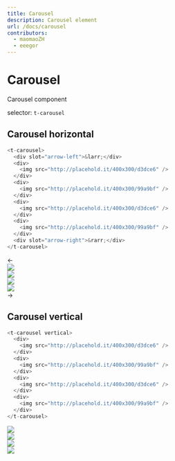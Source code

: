 ```yaml
---
title: Carousel
description: Carousel element
url: /docs/carousel
contributors:
  - maomaoZH
  - eeegor
---
```


# Carousel

Carousel component

selector: `t-carousel`

## Carousel horizontal

```javascript
<t-carousel>
  <div slot="arrow-left">&larr;</div>
  <div>
    <img src="http://placehold.it/400x300/d3dce6" />
  </div>
  <div>
    <img src="http://placehold.it/400x300/99a9bf" />
  </div>
  <div>
    <img src="http://placehold.it/400x300/d3dce6" />
  </div>
  <div>
    <img src="http://placehold.it/400x300/99a9bf" />
  </div>
  <div slot="arrow-right">&rarr;</div>
</t-carousel>
```

<div class="demo-container">
  <t-carousel>
    <div slot="arrow-left">&larr;</div>
    <div><img src="http://placehold.it/400x300/d3dce6" /></div>
    <div><img src="http://placehold.it/400x300/99a9bf" /></div>
    <div><img src="http://placehold.it/400x300/d3dce6" /></div>
    <div><img src="http://placehold.it/400x300/99a9bf" /></div>
    <div slot="arrow-right">&rarr;</div>
  </t-carousel>
</div>

## Carousel vertical

```javascript
<t-carousel vertical>
  <div>
    <img src="http://placehold.it/400x300/d3dce6" />
  </div>
  <div>
    <img src="http://placehold.it/400x300/99a9bf" />
  </div>
  <div>
    <img src="http://placehold.it/400x300/d3dce6" />
  </div>
  <div>
    <img src="http://placehold.it/400x300/99a9bf" />
  </div>
</t-carousel>
```

<div class="demo-container">
  <t-carousel vertical>
    <div><img src="http://placehold.it/400x300/d3dce6" /></div>
    <div><img src="http://placehold.it/400x300/99a9bf" /></div>
    <div><img src="http://placehold.it/400x300/d3dce6" /></div>
    <div><img src="http://placehold.it/400x300/99a9bf" /></div>
  </t-carousel>
</div>
